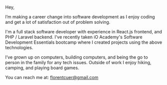 Hey,

I’m making a career change into software development as I enjoy coding and get a lot of satisfaction out of problem solving.

I'm a full stack software developer with experience in React.js frontend, and PHP / Laravel backend. I've recently taken iO Academy's Software Development Essentials bootcamp where I created projects using the above technologies.

I’ve grown up on computers, building computers, and being the go to person in the family for any tech issues.
Outside of work I enjoy hiking, camping, and playing board games.

You can reach me at: florentcuer@gmail.com
